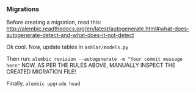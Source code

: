 ### Migrations

Before creating a migration, read this:
http://alembic.readthedocs.org/en/latest/autogenerate.html#what-does-autogenerate-detect-and-what-does-it-not-detect

Ok cool. Now, update tables in `ashlar/models.py`

Then run: `alembic revision --autogenerate -m "Your commit message here"`
NOW, AS PER THE RULES ABOVE, MANUALLY INSPECT THE CREATED MIGRATION FILE!

Finally, `alembic upgrade head`

